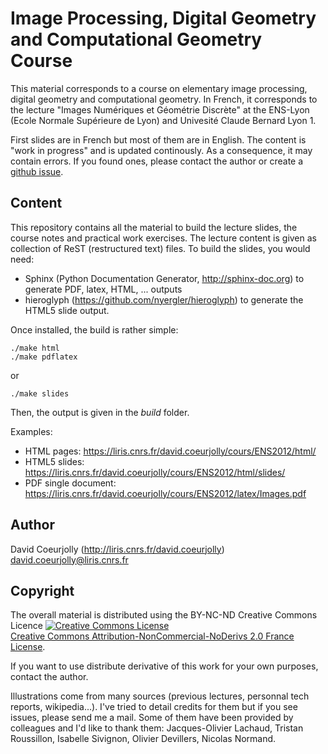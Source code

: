 Image Processing, Digital Geometry and Computational Geometry Course
====================================================================

This material corresponds to a course on elementary image processing, digital geometry and computational geometry. In French, it corresponds to the lecture "Images Numériques et Géométrie Discrète" at the ENS-Lyon (Ecole Normale Supérieure de Lyon) and Univesité Claude Bernard Lyon 1.

First slides are in French but most of them are in English. The content is "work in progress" and is updated continously. As a consequence, it may contain errors. If you found ones, please contact the author or create a <a href="https://github.com/dcoeurjo/lectureDG/issues/new">github issue</a>.

Content
-------

This repository contains all the material to build the lecture slides,
the course notes and practical work exercises.  The lecture content is
given as collection of ReST (restructured text) files.  To build the
slides, you would need:

  - Sphinx (Python Documentation Generator, http://sphinx-doc.org) to generate PDF, latex, HTML, ... outputs
  - hieroglyph (https://github.com/nyergler/hieroglyph) to generate the HTML5 slide output.

Once installed, the build is rather simple:

    ./make html
    ./make pdflatex

or

    ./make slides


Then, the output is given in the *build* folder.

Examples:
  - HTML pages: https://liris.cnrs.fr/david.coeurjolly/cours/ENS2012/html/
  - HTML5 slides: https://liris.cnrs.fr/david.coeurjolly/cours/ENS2012/html/slides/
  - PDF single document: https://liris.cnrs.fr/david.coeurjolly/cours/ENS2012/latex/Images.pdf


Author
------

David Coeurjolly (http://liris.cnrs.fr/david.coeurjolly)
david.coeurjolly@liris.cnrs.fr

Copyright
---------

The overall material is distributed using the BY-NC-ND Creative Commons Licence <a rel="license" href="http://creativecommons.org/licenses/by-nc-nd/2.0/fr/deed.en"><img alt="Creative Commons License" style="border-width:0" src="http://i.creativecommons.org/l/by-nc-nd/2.0/fr/88x31.png" /></a><br /> <a rel="license" href="http://creativecommons.org/licenses/by-nc-nd/2.0/fr/deed.en">Creative Commons Attribution-NonCommercial-NoDerivs 2.0 France License</a>.

If you want to use distribute derivative of this work for your own purposes, contact the author.

Illustrations come from many sources (previous lectures, personnal tech reports, wikipedia...). I've tried to detail credits for them but if you see issues, please send me a mail.
Some of them have been provided by colleagues and I'd like to thank them: Jacques-Olivier Lachaud, Tristan Roussillon, Isabelle Sivignon, Olivier Devillers, Nicolas Normand.
